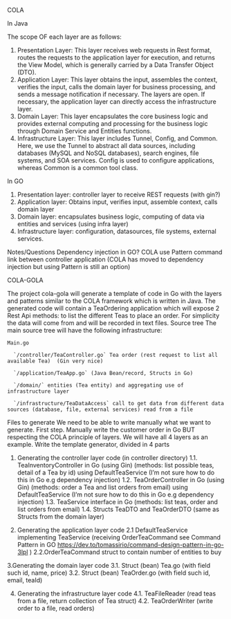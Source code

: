 COLA 

In Java

The scope OF each layer are as follows:
1. Presentation Layer: This layer receives web requests in Rest format, routes the requests to the application layer for execution, and returns the View Model, which is generally carried by a Data Transfer Object (DTO).
2. Application Layer: This layer obtains the input, assembles the context, verifies the input, calls the domain layer for business processing, and sends a message notification if necessary. The layers are open. If necessary, the application layer can directly access the infrastructure layer.
3. Domain Layer: This layer encapsulates the core business logic and provides external computing and processing for the business logic through Domain Service and Entities functions.
4. Infrastructure Layer: This layer includes Tunnel, Config, and Common. Here, we use the Tunnel to abstract all data sources, including databases (MySQL and NoSQL databases), search engines, file systems, and SOA services. Config is used to configure applications, whereas Common is a common tool class.


In GO

1. Presentation layer: controller layer to receive REST requests (with gin?)
2. Application layer: Obtains input, verifies input, assemble context, calls domain layer
3. Domain layer: encapsulates business logic, computing of data via entities and services (using infra layer)
4. Infrastructure layer: configuration, datasources, file systems, external services.






Notes/Questions 
Dependency injection in GO?
COLA use Pattern command link between controller application (COLA has moved to dependency injection but using Pattern is still an option)


COLA-GOLA

The project cola-gola will generate a template of code in Go with the layers and patterns similar to the COLA framework which is written in Java.
The generated code will contain a TeaOrdering application which will expose 2 Rest Api methods:
to list the different Teas 
to place an order.
For simplicity the data will come from and will be recorded in text files.
Source tree
The main source tree will have the following infrastructure:

 `Main.go`
 
      `/controller/TeaController.go` Tea order (rest request to list all available Tea)  (Gin very nice)
      
      `/application/TeaApp.go` (Java Bean/record, Structs in Go)
      
      `/domain/` entities (Tea entity) and aggregating use of infrastructure layer
      
      `/infrastructure/TeaDataAccess` call to get data from different data sources (database, file, external services) read from a file
      
Files to generate
We need to be able to write manually what we want to generate.
First step. Manually write the customer order in Go BUT respecting the COLA principle of layers. We will have all 4 layers as an example.
Write the template generator, divided in 4 parts
1. Generating the controller layer code (in controller directory)
1.1. TeaInventoryController in Go (using Gin) (methods: list possible teas, detail of a Tea by id) using DefaultTeaService (I’m not sure how to do this in Go e.g dependency injection)
1.2. TeaOrderController in Go (using Gin) (methods:  order a Tea and list orders from email) using DefaultTeaService (I’m not sure how to do this in Go e.g dependency injection)
1.3. TeaService interface in Go (methods: list teas, order and list orders from email)
1.4. Structs TeaDTO and TeaOrderDTO (same as Structs from the domain layer)

2. Generating the application layer code
2.1 DefaultTeaService implementing TeaService (receiving OrderTeaCommand see Command Pattern in GO https://dev.to/tomassirio/command-design-pattern-in-go-3lpl )
2.2.OrderTeaCommand struct to contain number of entities to buy

3.Generating the domain layer code
3.1. Struct (bean) Tea.go (with field such id, name, price)
3.2. Struct (bean) TeaOrder.go (with field such id, email, teaId)

4. Generating the infrastructure layer code
4.1. TeaFileReader (read teas from a file, return collection of Tea struct)
4.2. TeaOrderWriter (write order to a file, read orders)

















